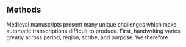 ## Methods

Medieval manuscripts present many unique challenges which make automatic transcriptions difficult to produce. First, handwriting varies greatly across period, region, scribe, and purpose. We therefore
